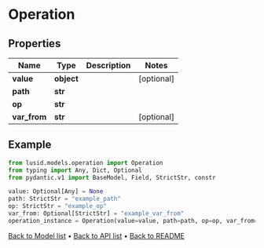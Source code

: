 # Operation

## Properties
Name | Type | Description | Notes
------------ | ------------- | ------------- | -------------
**value** | **object** |  | [optional] 
**path** | **str** |  | 
**op** | **str** |  | 
**var_from** | **str** |  | [optional] 
## Example

```python
from lusid.models.operation import Operation
from typing import Any, Dict, Optional
from pydantic.v1 import BaseModel, Field, StrictStr, constr

value: Optional[Any] = None
path: StrictStr = "example_path"
op: StrictStr = "example_op"
var_from: Optional[StrictStr] = "example_var_from"
operation_instance = Operation(value=value, path=path, op=op, var_from=var_from)

```

[Back to Model list](../README.md#documentation-for-models) &#8226; [Back to API list](../README.md#documentation-for-api-endpoints) &#8226; [Back to README](../README.md)

